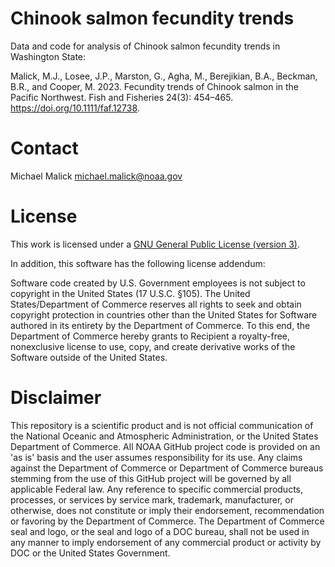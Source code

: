# Chinook salmon fecundity trends

Data and code for analysis of Chinook salmon fecundity trends in Washington
State:

Malick, M.J., Losee, J.P., Marston, G., Agha, M., Berejikian, B.A., Beckman,
B.R., and Cooper, M. 2023. Fecundity trends of Chinook salmon in the Pacific
Northwest. Fish and Fisheries 24(3): 454–465. <https://doi.org/10.1111/faf.12738>.


# Contact
Michael Malick <michael.malick@noaa.gov>


# License

This work is licensed under a [GNU General Public License (version 3)][gnu].

[gnu]: https://www.gnu.org/licenses/gpl-3.0.en.html

In addition, this software has the following license addendum:

Software code created by U.S. Government employees is not subject to copyright
in the United States (17 U.S.C. §105). The United States/Department of Commerce
reserves all rights to seek and obtain copyright protection in countries other
than the United States for Software authored in its entirety by the Department
of Commerce. To this end, the Department of Commerce hereby grants to Recipient
a royalty-free, nonexclusive license to use, copy, and create derivative works
of the Software outside of the United States.


# Disclaimer

This repository is a scientific product and is not official communication of the
National Oceanic and Atmospheric Administration, or the United States Department
of Commerce. All NOAA GitHub project code is provided on an 'as is' basis and
the user assumes responsibility for its use. Any claims against the Department
of Commerce or Department of Commerce bureaus stemming from the use of this
GitHub project will be governed by all applicable Federal law. Any reference to
specific commercial products, processes, or services by service mark, trademark,
manufacturer, or otherwise, does not constitute or imply their endorsement,
recommendation or favoring by the Department of Commerce. The Department of
Commerce seal and logo, or the seal and logo of a DOC bureau, shall not be used
in any manner to imply endorsement of any commercial product or activity by DOC
or the United States Government.
